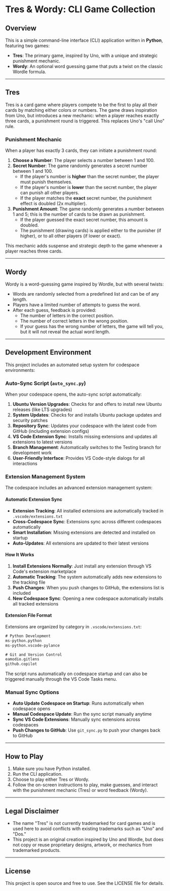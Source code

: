 # Tres & Wordy: CLI Game Collection

## Overview

This is a simple command-line interface (CLI) application written in **Python**, featuring two games:

- **Tres**: The primary game, inspired by Uno, with a unique and strategic punishment mechanic.
- **Wordy**: An optional word guessing game that puts a twist on the classic Wordle formula.

---

## Tres

Tres is a card game where players compete to be the first to play all their cards by matching either colors or numbers. The game draws inspiration from Uno, but introduces a new mechanic: when a player reaches exactly three cards, a punishment round is triggered. This replaces Uno's "call Uno" rule.

### Punishment Mechanic

When a player has exactly 3 cards, they can initiate a punishment round:

1. **Choose a Number**: The player selects a number between 1 and 100.
2. **Secret Number**: The game randomly generates a secret number between 1 and 100.
    - If the player's number is **higher** than the secret number, the player must punish themselves.
    - If the player's number is **lower** than the secret number, the player can punish all other players.
    - If the player matches the **exact** secret number, the punishment effect is doubled (2x multiplier).
3. **Punishment Amount**: The game randomly generates a number between 1 and 5; this is the number of cards to be drawn as punishment.
    - If the player guessed the exact secret number, this amount is doubled.
    - The punishment (drawing cards) is applied either to the punisher (if higher), or to all other players (if lower or exact).

This mechanic adds suspense and strategic depth to the game whenever a player reaches three cards.

---

## Wordy

Wordy is a word-guessing game inspired by Wordle, but with several twists:

- Words are randomly selected from a predefined list and can be of any length.
- Players have a limited number of attempts to guess the word.
- After each guess, feedback is provided:
  - The number of letters in the correct position.
  - The number of correct letters in the wrong position.
  - If your guess has the wrong number of letters, the game will tell you, but it will not reveal the actual word length.

---

## Development Environment

This project includes an automated setup system for codespace environments:

### Auto-Sync Script (`auto_sync.py`)

When your codespace opens, the auto-sync script automatically:

1. **Ubuntu Version Upgrades**: Checks for and offers to install new Ubuntu releases (like LTS upgrades)
2. **System Updates**: Checks for and installs Ubuntu package updates and security patches
3. **Repository Sync**: Updates your codespace with the latest code from GitHub (including extension configs)
4. **VS Code Extension Sync**: Installs missing extensions and updates all extensions to latest versions
5. **Branch Management**: Automatically switches to the Testing branch for development work
6. **User-Friendly Interface**: Provides VS Code-style dialogs for all interactions

### Extension Management System

The codespace includes an advanced extension management system:

#### **Automatic Extension Sync**

- **Extension Tracking**: All installed extensions are automatically tracked in `.vscode/extensions.txt`
- **Cross-Codespace Sync**: Extensions sync across different codespaces automatically
- **Smart Installation**: Missing extensions are detected and installed on startup
- **Auto-Updates**: All extensions are updated to their latest versions

#### **How It Works**

1. **Install Extensions Normally**: Just install any extension through VS Code's extension marketplace
2. **Automatic Tracking**: The system automatically adds new extensions to the tracking file
3. **Push Changes**: When you push changes to GitHub, the extensions list is included
4. **New Codespace Sync**: Opening a new codespace automatically installs all tracked extensions

#### **Extension File Format**

Extensions are organized by category in `.vscode/extensions.txt`:

```txt
# Python Development
ms-python.python
ms-python.vscode-pylance

# Git and Version Control  
eamodio.gitlens
github.copilot
```

The script runs automatically on codespace startup and can also be triggered manually through the VS Code Tasks menu.

### Manual Sync Options

- **Auto Update Codespace on Startup**: Runs automatically when codespace opens
- **Manual Codespace Update**: Run the sync script manually anytime
- **Sync VS Code Extensions**: Manually sync extensions across codespaces
- **Push Changes to GitHub**: Use `git_sync.py` to push your changes back to GitHub

---

## How to Play

1. Make sure you have Python installed.
2. Run the CLI application.
3. Choose to play either Tres or Wordy.
4. Follow the on-screen instructions to play, make guesses, and interact with the punishment mechanic (Tres) or word feedback (Wordy).

---

## Legal Disclaimer

- The name "Tres" is not currently trademarked for card games and is used here to avoid conflicts with existing trademarks such as "Uno" and "Dos."
- This project is an original creation inspired by Uno and Wordle, but does not copy or reuse proprietary designs, artwork, or mechanics from trademarked products.

---

## License

This project is open source and free to use. See the LICENSE file for details.
